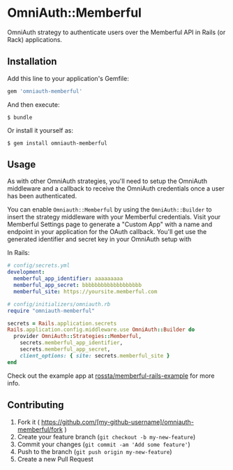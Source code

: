 # OmniAuth::Memberful

OmniAuth strategy to authenticate users over the Memberful API in Rails (or Rack)
applications.

## Installation

Add this line to your application's Gemfile:

```ruby
gem 'omniauth-memberful'
```

And then execute:

    $ bundle

Or install it yourself as:

    $ gem install omniauth-memberful

## Usage

As with other OmniAuth strategies, you'll need to setup the OmniAuth middleware and
a callback to receive the OmniAuth credentials once a user has been authenticated.

You can enable `Omniauth::Memberful` by using the `OmniAuth::Builder` to insert the strategy middleware
with your Memberful credentials. Visit your Memberful Settings page to generate
a "Custom App" with a name and endpoint in your application for the OAuth callback. You'll get use
the generated identifier and secret key in your OmniAuth setup with

In Rails:

```yaml
# config/secrets.yml
development:
  memberful_app_identifier: aaaaaaaaa
  memberful_app_secret: bbbbbbbbbbbbbbbbbbb
  memberful_site: https://yoursite.memberful.com
```

```ruby
# config/initializers/omniauth.rb
require "omniauth-memberful"

secrets = Rails.application.secrets
Rails.application.config.middleware.use OmniAuth::Builder do
  provider OmniAuth::Strategies::Memberful,
    secrets.memberful_app_identifier,
    secrets.memberful_app_secret,
    client_options: { site: secrets.memberful_site }
end
```

Check out the example app at [rossta/memberful-rails-example](github.com/rossta/memberful-rails-example) for more info.

## Contributing

1. Fork it ( https://github.com/[my-github-username]/omniauth-memberful/fork )
2. Create your feature branch (`git checkout -b my-new-feature`)
3. Commit your changes (`git commit -am 'Add some feature'`)
4. Push to the branch (`git push origin my-new-feature`)
5. Create a new Pull Request

